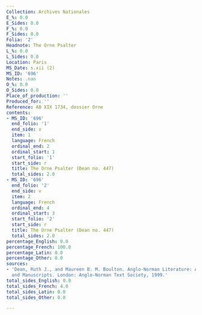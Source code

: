 ```yaml
---
Collection: Archives Nationales
E_%: 0.0
E_Sides: 0.0
F_%: 0.0
F_Sides: 0.0
Folia: '2'
Headnote: The Orne Psalter
L_%: 0.0
L_Sides: 0.0
Location: Paris
MS_Date: s.xii (2)
MS_ID: '696'
Notes: .nan
O_%: 0.0
O_Sides: 0.0
Place_of_production: ''
Produced_for: ''
Reference: AB XIX 1734, dossier Orne
contents:
- MS_ID: '696'
  end_folio: '1'
  end_side: v
  item: 1
  language: French
  ordinal_end: 2
  ordinal_start: 1
  start_folio: '1'
  start_side: r
  title: The Orne Psalter (Dean no. 447)
  total_sides: 2.0
- MS_ID: '696'
  end_folio: '2'
  end_side: v
  item: 2
  language: French
  ordinal_end: 4
  ordinal_start: 3
  start_folio: '2'
  start_side: r
  title: The Orne Psalter (Dean no. 447)
  total_sides: 2.0
percentage_English: 0.0
percentage_French: 100.0
percentage_Latin: 0.0
percentage_Other: 0.0
sources:
- 'Dean, Ruth J., and Maureen B. M. Boulton. Anglo-Norman Literature: A Guide to Texts
  and Manuscripts. London: Anglo-Norman Text Society, 1999.'
total_sides_English: 0.0
total_sides_French: 4.0
total_sides_Latin: 0.0
total_sides_Other: 0.0

---
```

